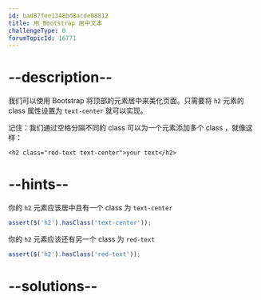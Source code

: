 ```yaml
---
id: bad87fee1348bd8acde08812
title: 用 Bootstrap 居中文本
challengeType: 0
forumTopicId: 16771
---
```


# --description--

我们可以使用 Bootstrap 将顶部的元素居中来美化页面。只需要将 `h2` 元素的 class 属性设置为 `text-center` 就可以实现。

记住：我们通过空格分隔不同的 class 可以为一个元素添加多个 class ，就像这样：

`<h2 class="red-text text-center">your text</h2>`

# --hints--

你的 `h2` 元素应该居中且有一个 class 为 `text-center`

```js
assert($('h2').hasClass('text-center'));
```

你的 `h2` 元素应该还有另一个 class 为 `red-text`

```js
assert($('h2').hasClass('red-text'));
```

# --solutions--

